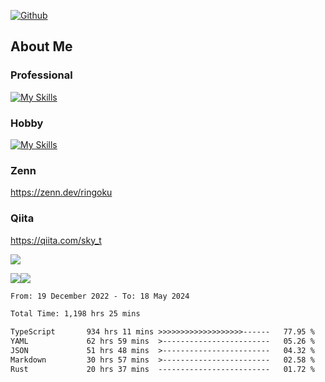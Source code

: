 [![Github](https://img.shields.io/github/followers/skyt-a?label=Follow&style=social)](https://github.com/skyt-a)

## About Me
### Professional
[![My Skills](https://skillicons.dev/icons?i=react,ts,js,nodejs,java,graphql,firebase,githubactions&theme=light)](https://skillicons.dev)
### Hobby
[![My Skills](https://skillicons.dev/icons?i=unity,rust,py&theme=light)](https://skillicons.dev)

### Zenn
https://zenn.dev/ringoku
### Qiita
https://qiita.com/sky_t


![](https://github-profile-summary-cards.vercel.app/api/cards/profile-details?username=skyt-a&theme=default)

![](https://github-profile-summary-cards.vercel.app/api/cards/repos-per-language?username=skyt-a&theme=default)![](https://github-profile-summary-cards.vercel.app/api/cards/stats?username=RinGoku&theme=default)

<!--START_SECTION:waka-->

```txt
From: 19 December 2022 - To: 18 May 2024

Total Time: 1,198 hrs 25 mins

TypeScript       934 hrs 11 mins >>>>>>>>>>>>>>>>>>>------   77.95 %
YAML             62 hrs 59 mins  >------------------------   05.26 %
JSON             51 hrs 48 mins  >------------------------   04.32 %
Markdown         30 hrs 57 mins  >------------------------   02.58 %
Rust             20 hrs 37 mins  -------------------------   01.72 %
```

<!--END_SECTION:waka-->
